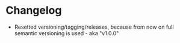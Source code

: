 # Changelog

- Resetted versioning/tagging/releases, because from now on full semantic versioning is used - aka "v1.0.0"

